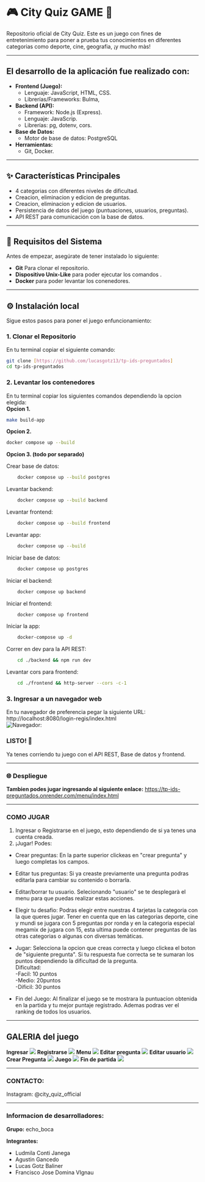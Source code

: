 # 🎮 City Quiz GAME 🚀

Repositorio oficial de City Quiz. Este es un juego con fines de entretenimiento para poner a prueba tus conocimientos en diferentes categorias como deporte, cine, geografia, ¡y mucho màs! 

---

## El desarrollo de la aplicación fue realizado con:

* **Frontend (Juego):**
    * Lenguaje: JavaScript, HTML, CSS.
    * Librerías/Frameworks: Bulma,
* **Backend (API):**
    * Framework: Node.js (Express).
    * Lenguaje: JavaScrip.
    * Librerías: pg, dotenv, cors.
* **Base de Datos:**
    * Motor de base de datos: PostgreSQL
* **Herramientas:**
    * Git, Docker.

---

## ✨ Características Principales

* 4 categorias con diferentes niveles de dificultad.
* Creacion, eliminacion y edicion de preguntas.
* Creacion, eliminacion y edicion de usuarios.
* Persistencia de datos del juego (puntuaciones, usuarios, preguntas).
* API REST para comunicación con la base de datos.

---

## 🚀 Requisitos del Sistema

Antes de empezar, asegúrate de tener instalado lo siguiente:

* **Git** Para clonar el repositorio.
* **Dispositivo Unix-Like** para poder ejecutar los comandos .
* **Docker** para poder levantar los conenedores.

---

## ⚙️ Instalación local

Sigue estos pasos para poner el juego enfuncionamiento:

### 1. Clonar el Repositorio
En tu terminal copiar el siguiente comando:
```bash
git clone [https://github.com/lucasgotz13/tp-ids-preguntados]
cd tp-ids-preguntados
```
### 2. Levantar los contenedores
En tu terminal copiar los siguientes comandos dependiendo la opcion elegida: \
**Opcion 1.**
```bash
make build-app 
```
**Opcion 2.**
```bash
docker compose up --build
```
**Opcion 3. (todo por separado)**

Crear base de datos:
```bash
	docker compose up --build postgres
```

Levantar backend:
```bash
	docker compose up --build backend
```

Levantar frontend:
```bash
	docker compose up --build frontend
```

Levantar app:
```bash
	docker compose up --build
```

Iniciar base de datos:
```bash
	docker compose up postgres
```

Iniciar el backend:
```bash
	docker compose up backend
```

Iniciar el frontend:
```bash
	docker compose up frontend
```

Iniciar la app:
```bash
	docker-compose up -d
```

Correr en dev para la API REST:
```bash	
	cd ./backend && npm run dev
```

Levantar cors para frontend:
```bash
	cd ./frontend && http-server --cors -c-1
```

### 3. Ingresar a un navegador web
En tu navegador de preferencia pegar la siguiente URL:  
http://localhost:8080/login-regis/index.html \
![Navegador:](/img_readme/localhost8080regis.jpg)

### LISTO! 🎉
Ya tenes corriendo tu juego con el API REST, Base de datos y frontend. 

---
### 🌐 Despliegue 
**Tambien podes jugar ingresando al siguiente enlace:**
https://tp-ids-preguntados.onrender.com/menu/index.html

---

### COMO JUGAR 
1. Ingresar o Registrarse en el juego, esto dependiendo de si ya tenes una cuenta creada. 
2. ¡Jugar! Podes:
- Crear preguntas: En la parte superior clickeas en "crear pregunta" y luego completas los campos.

- Editar tus preguntas: Si ya creaste previamente una pregunta podras editarla para cambiar su contenido o borrarla.

- Editar/borrar tu usuario. Selecionando "usuario" se te desplegarà el menu para que puedas realizar estas acciones. 

- Elegir tu desafio: Podras elegir entre nuestras 4 tarjetas la categoria con la que queres jugar. Tener en cuenta que en las categorias deporte, cine y mundi se jugara con 5 preguntas por ronda y en la categoria especial megamix de jugara con 15, esta ultima puede contener preguntas de las otras categorias o algunas con diversas temàticas.

- Jugar: Selecciona la opcion que creas correcta y luego clickea el boton de "siguiente pregunta". Si tu respuesta fue correcta se te sumaran los puntos dependiendo la dificultad de la pregunta. \
Dificultad: \
-Facil: 10 puntos \
-Medio: 20puntos \
-Dificil: 30 puntos 

- Fin del Juego: Al finalizar el juego se te mostrara la puntuacion obtenida en la partida y tu mejor puntaje registrado. Ademas podras ver el ranking de todos los usuarios.

---
## GALERIA del juego
**Ingresar**
![](/img_readme/inicio_ses.jpg)
**Registrarse**
![](/img_readme/regis.jpg)
**Menu**
![](/img_readme/menu.jpg)
**Editar pregunta**
![](/img_readme/edit_preg.jpg)
**Editar usuario**
![](/img_readme/edit_user.jpg)
**Crear Pregunta**
![](/img_readme/crea_preg.jpg)
**Juego**
![](/img_readme/juego.jpg)
**Fin de partida**
![](/img_readme/fin.jpg)

---
### CONTACTO: 
Instagram: @city_quiz_official 

---

### Informacion de desarrolladores:
**Grupo:** echo_boca

**Integrantes:**
- Ludmila Conti Janega
- Agustin Gancedo
- Lucas Gotz Baliner
- Francisco Jose Domina VIgnau 

